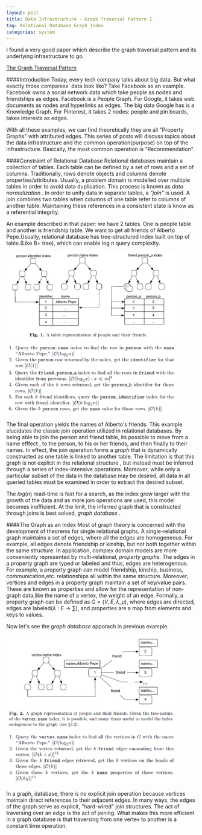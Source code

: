 ```yaml
---
layout: post
title: Data Infrastructure - Graph Traversal Pattern I
tag: Relational_Database Graph_Index
categories: system
---
```


I found a very good paper which describe the graph traversal pattern and its underlying infrastructure to go.

[The Graph Traversal Pattern](http://arxiv.org/pdf/1004.1001v1.pdf)

####Introduction
Today, every tech company talks about big data. But what exactly those companies' data look like? Take Facebook as an example. Facebook owns a social network data which take people as nodes and friendships as edges. Facebook is a People Graph. For Google, it takes web documents as nodes and hyperlinks as edges. The big data Google has is a Knowledge Graph. For Pinterest, it takes 2 nodes: people and pin boards, takes interests as edges.

With all these examples, we can find theoretically they are all "Property Graphs" with attributed edges. This series of posts will discuss topics about the data infrastructure and the common operation(purpose) on top of the infrastructure. Basically, the most common operation is "Recommendation".

####Constraint of Relational Database
Relational databases maintain a collection of tables. Each table can be defined by a set of rows and a set of columns. Traditionally, rows denote objects and columns denote properties/attributes. Usually, a problem domain is modelled over multiple tables in order to avoid data duplication. This process is known as _data normalization_ . In order to unify data in separate tables, a _"join"_ is used. A join combines two tables when columns of one table refer to columns of another table. Maintaining these references in a consistent state is know as a referential integrity. 

An example described in that paper: we have 2 tables. One is people table and another is friendship table. We want to get all friends of Alberto Pepe.Usually, relational database has tree-structured index built on top of table.(Like B+ tree), which can enable log n query complexity.

<img src="/assets/images/GTP2.png" alt="GTP2" title="GTP2" width="90%" />

<img src="/assets/images/GTP1.png" alt="GTP1" title="GTP1" width="90%" />

The final operation yields the names of Alberto's friends. This example elucidates the classic join operation utilized in relational databases. By being able to join the person and friend table, its possible to move from a name efffect , to the person, to his or her friends, and then finally to their names. In effect, the join operation forms a _graph_ that is dynamically constructed as one table is linked to another table. The limitation is that this graph is not explicit in the relational structure , but instead must be inferred through a series of index-intensive operations. Moreover, while only a particular subset of the data in the database may be desired, all data in all queried tables must be examined in order to extract the desired subset. 

The $log(n)$ read-time is fast for a search, as the index grow larger with the growth of the data and as more join operations are used, this model becomes inefficient. At the limit, the inferred graph that is constructed through joins is best solved, _graph database_ .   

####The Graph as an Index
Most of graph theory is concerned with the development of theorems for single relational graphs. A single-relational graph maintains a set of edges, where all the edges are homogeneous. For example, all edges denote friendship or kinship, but not both together within the same structure. In application, complex domain models are more conveniently represented by multi-relational, _property graphs._ The edges in a property graph are typed or labeled and thus, edges are heterogenous. For example, a property graph can model friendship, kinship, business, communication,etc. relationships all within the same structure. Moreover, vertices and edges in a property graph maintain a set of key/value pairs. These are known as properties and allow for the representation of non-graph data,like the name of a vertex, the weight of an edge. Formally, a property graph can be defined as $G= (V,E,\lambda,\mu)$, where edges are directed, edges are labeled($\lambda$ : $E \rightarrow \sum$), and properties are a map from elements and keys to values.

Now let's see the _graph database_ apporach in previous example.

<img src="/assets/images/GTP3.png" alt="GTP3" title="GTP3" width="90%" />

<img src="/assets/images/GTP4.png" alt="GTP4" title="GTP4" width="90%" />

In a graph, database, there is no explicit join operation because vertices maintain direct references to their adjacent edges. In many ways, the edges of the graph serve as explicit, "hard-wired" join structures. The act of traversing over an edge is the act of joining. What makes this more efficient in a graph database is that traversing from one vertex to another is a constant time operation.



